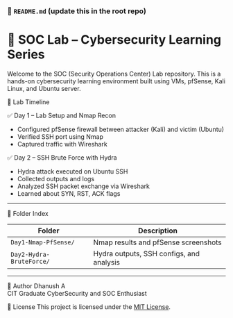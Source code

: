 

### 📘 `README.md` (update this in the root repo)

# 🔐 SOC Lab – Cybersecurity Learning Series

Welcome to the SOC (Security Operations Center) Lab repository. This is a hands-on cybersecurity learning environment built using VMs, pfSense, Kali Linux, and Ubuntu server.



📆 Lab Timeline

✅ Day 1 – Lab Setup and Nmap Recon
- Configured pfSense firewall between attacker (Kali) and victim (Ubuntu)
- Verified SSH port using Nmap
- Captured traffic with Wireshark

✅ Day 2 – SSH Brute Force with Hydra
- Hydra attack executed on Ubuntu SSH
- Collected outputs and logs
- Analyzed SSH packet exchange via Wireshark
- Learned about SYN, RST, ACK flags

---

📁 Folder Index

| Folder | Description |
|--------|-------------|
| `Day1-Nmap-PfSense/` | Nmap results and pfSense screenshots |
| `Day2-Hydra-BruteForce/` | Hydra outputs, SSH configs, and analysis |

---

👤 Author
Dhanush A  
CIT Graduate CyberSecurity and SOC Enthusiast



📄 License
This project is licensed under the [MIT License](LICENSE).
